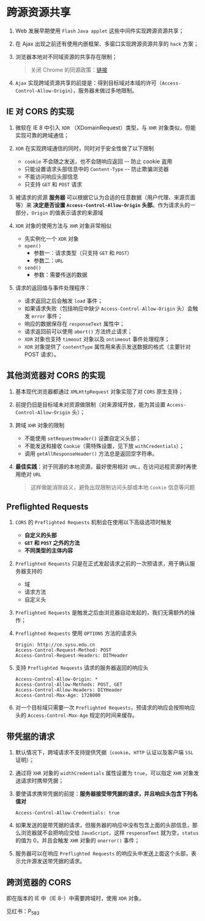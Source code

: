 # 跨源资源共享
1. Web 发展早期使用 `Flash` `Java applet` 这些中间件实现跨源资源共享；

2. 在 Ajax 出现之前还有使用内嵌框架、多窗口实现跨源资源共享的 `hack` 方案；

3. 浏览器本地对不同域资源的共享存在限制；
    > 关闭 Chrome 的同源政策：[链接][1]

4. `Ajax` 实现跨域资源共享的前提是：得到目标域对本域的许可（`Access-Control-Allow-Origin`），服务器未做过多地限制。

## IE 对 CORS 的实现
1. 微软在 IE 8 中引入 `XDR` （XDomainRequest）类型，与 `XHR` 对象类似，但能实现可靠的跨域通信；

2. `XDR` 在实现跨域通信的同时，同时对于安全性做了以下限制
    * `cookie` 不会随之发送，也不会随响应返回 -- 防止 cookie 盗用
    * 只能设置请求头部信息中的 `Content-Type` -- 防止欺骗浏览器
    * 不能访问响应头部信息
    * 只支持 `GET` 和 `POST` 请求

3.  被请求的资源 **服务器** 可以根据它认为合适的任意数据（用户代理、来源页面等）来 **决定是否设置 `Access-Control-Allow-Origin` 头部**。作为请求头的一部分，`Origin` 的值表示请求的来源域

4. `XDR` 对象的使用方法与 `XHR` 对象非常相似
    * 先实例化一个 `XDR` 对象
    * `open()`
        * 参数一：请求类型（只支持 `GET` 和 `POST`）
        * 参数二：`URL`
    * `send()`
        * 参数：需要传送的数据

5. 请求的返回值与事件处理程序：
    * 请求返回之后会触发 `load` 事件；
    * 如果请求失败（包括响应中缺少 `Access-Control-Allow-Origin` 头）会触发 `error` 事件；
    * 响应的数据保存在 `responseText` 属性中；
    * 请求返回前可以使用 `abort()` 方法终止请求；
    * `XDR` 对象也支持 `timeout` 对象以及 `ontimeout` 事件处理程序；
    * `XDR` 对象提供了 `contentType` 属性用来表示发送数据的格式（主要针对 POST 请求）。

## 其他浏览器对 CORS 的实现
1. 基本现代浏览器都通过 `XMLHttpRequest` 对象实现了对 `CORS` 原生支持；

2. 前提仍旧是目标域未对资源做限制（对来源域开放，能为其设置 `Access-Control-Allow-Origin` 头）；

3. 跨域 `XHR` 对象的限制
    * 不能使用 `setRequestHeader()` 设置自定义头部；
    * 不能发送和接收 `Cookie`（需特殊设置，见下放 `withCredentials`）；
    * 调用 `getAllResponseHeader()` 方法总是返回空字符串。

4. **最佳实践**：对于同源的本地资源，最好使用相对 `URL`，在访问远程资源时再使用绝对 `URL`
    > 这样做能消除歧义，避免出现限制访问头部或本地 `Cookie` 信息等问题

## Preflighted Requests
1. `CORS` 的 `Preflighted Requests` 机制会在使用以下高级选项时触发
    * **自定义的头部**
    * **`GET` 和 `POST` 之外的方法**
    * **不同类型的主体内容**

2. `Preflighted Requests` 只是在正式发起请求之前的一次预请求，用于确认服务器支持的
    * 域
    * 请求方法
    * 自定义头

3. `Preflighted Requests` 是触发之后由浏览器自动发起的，我们无需额外的操作；

4. `Preflighted Requests` 使用 `OPTIONS` 方法的请求头
    ```
    Origin: http://ce.sysu.edu.cn
    Access-Control-Request-Method: POST
    Access-Control-Request-Headers: DITHeader
    ```

5. 支持 `Preflighted Requests` 请求的服务器返回的响应头
    ```
    Access-Control-Allow-Origin: *
    Access-Control-Allow-Methods: POST, GET
    Access-Control-Allow-Headers: DIYHeader
    Access-Control-Max-Age: 1728000
    ```

6. 对一个目标域只需要一次 `Preflighted Requests`，预请求的响应会按照响应头的 `Access-Control-Max-Age` 规定的时间来缓存。

## 带凭据的请求
1. 默认情况下，跨域请求不支持提供凭据（`cookie`、`HTTP` 认证以及客户端 `SSL` 证明）；

2. 通过将 `XHR` 对象的 `widthCredentials` 属性设置为 `true`，可以指定 `XHR` 对象发送请求时携带凭据；

3. 要使请求携带凭据的前提：**服务器接受带凭据的请求，并且响应头包含下列名值对**
    ```
    Access-Control-Allow-Credentials: true
    ```

4. 如果发送的是带凭据的请求，但服务器的响应中没有包含上面的头部信息，那么浏览器就不会把响应交给 `JavaScript`，这样 `responseText` 就为空，`status` 的值为 0，并且会触发 `XHR` 对象的 `onerror()` 事件；

5. 服务器可以在响应 `Preflighted Requests` 的响应头中发送上面这个头部，表示允许源发送带凭据的请求。

## 跨浏览器的 CORS
即在版本的 IE 中（IE 8-）中需要跨域时，使用 `XDR` 对象。

见红书：P<sub>583</sub>

  [1]: http://stackoverflow.com/questions/3102819/disable-same-origin-policy-in-chrome
